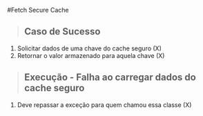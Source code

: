#Fetch Secure Cache

>## Caso de Sucesso
1. Solicitar dados de uma chave do cache seguro (X)
2. Retornar o valor armazenado para aquela chave (X)

>## Execução - Falha ao carregar dados do cache seguro
1. Deve repassar a exceção para quem chamou essa classe (X)
